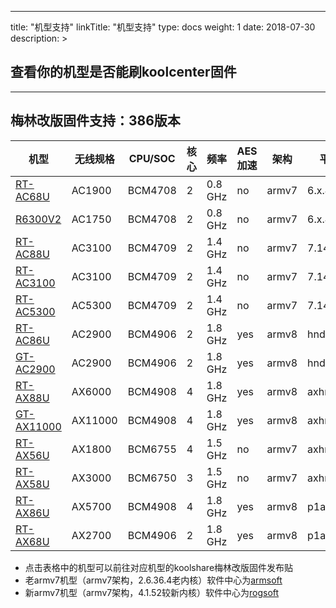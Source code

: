 
---
title: "机型支持"
linkTitle: "机型支持"
type: docs
weight: 1
date: 2018-07-30
description: >

  查看你的机型是否能刷koolcenter固件
---

---

## 梅林改版固件支持：386版本

| 机型                                                         | 无线规格 | CPU/SOC | 核心 | 频率    | AES加速 | 架构  | 平台/SDK     | linux内核 | 软件中心 |
| ------------------------------------------------------------ | -------- | ------- | ---- | ------- | ------- | ----- | ------------ | --------- | -------- |
| [RT-AC68U](https://koolshare.cn/thread-192426-1-1.html)      | AC1900   | BCM4708 | 2    | 0.8 GHz | no      | armv7 | 6.x.4708     | 2.6.36.4  | armsoft  |
| [R6300V2](https://firmware.koolshare.cn/Koolshare_RMerl_New_Gen_386/Netgear/R6300v2/) | AC1750   | BCM4708 | 2    | 0.8 GHz | no      | armv7 | 6.x.4708     | 2.6.36.4  | armsoft  |
| [RT-AC88U](https://koolshare.cn/thread-192427-1-1.html)      | AC3100   | BCM4709 | 2    | 1.4 GHz | no      | armv7 | 7.14.114.x   | 2.6.36.4  | armsoft  |
| [RT-AC3100](https://koolshare.cn/thread-192428-1-1.html)     | AC3100   | BCM4709 | 2    | 1.4 GHz | no      | armv7 | 7.14.114.x   | 2.6.36.4  | armsoft  |
| [RT-AC5300](https://koolshare.cn/thread-192429-1-1.html)     | AC5300   | BCM4709 | 2    | 1.4 GHz | no      | armv7 | 7.14.114.x   | 2.6.36.4  | armsoft  |
| [RT-AC86U](http://koolshare.cn/thread-127878-1-1.html)       | AC2900   | BCM4906 | 2    | 1.8 GHz | yes     | armv8 | hnd          | 4.1.27    | rogsoft  |
| [GT-AC2900](https://koolshare.cn/thread-191639-1-1.html)     | AC2900   | BCM4906 | 2    | 1.8 GHz | yes     | armv8 | hnd          | 4.1.27    | rogsoft  |
| [RT-AX88U](http://koolshare.cn/thread-158199-1-1.html)       | AX6000   | BCM4908 | 4    | 1.8 GHz | yes     | armv8 | axhnd        | 4.1.51    | rogsoft  |
| [GT-AX11000](https://koolshare.cn/thread-194094-1-1.html)    | AX11000  | BCM4908 | 4    | 1.8 GHz | yes     | armv8 | axhnd        | 4.1.51    | rogsoft  |
| [RT-AX56U](https://koolshare.cn/thread-192282-1-1.html)      | AX1800   | BCM6755 | 4    | 1.5 GHz | no      | armv7 | axhnd.675x   | 4.1.52    | rogsoft  |
| [RT-AX58U](https://koolshare.cn/thread-194117-1-1.html)      | AX3000   | BCM6750 | 3    | 1.5 GHz | no      | armv7 | axhnd.675x   | 4.1.52    | rogsoft  |
| [RT-AX86U](https://koolshare.cn/thread-191637-1-1.html)      | AX5700   | BCM4908 | 4    | 1.8 GHz | yes     | armv8 | p1axhnd.675x | 4.1.52    | rogsoft  |
| [RT-AX68U](https://koolshare.cn/thread-194116-1-1.html)      | AX2700   | BCM4906 | 2    | 1.8 GHz | yes     | armv8 | p1axhnd.675x | 4.1.52    | rogsoft  |

- 点击表格中的机型可以前往对应机型的koolshare梅林改版固件发布贴
- 老armv7机型（armv7架构，2.6.36.4老内核）软件中心为[armsoft](https://github.com/koolshare/armsoft)
- 新armv7机型（armv7架构，4.1.52较新内核）软件中心为[rogsoft](https://github.com/koolshare/rogsoft)

